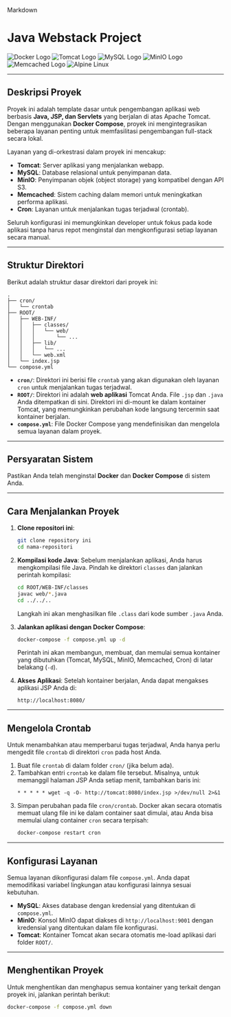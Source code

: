 Markdown

# Java Webstack Project

![Docker Logo](https://img.shields.io/badge/docker-%230db7ed.svg?style=for-the-badge&logo=docker&logoColor=white)
![Tomcat Logo](https://img.shields.io/badge/tomcat-%23F8DC75.svg?style=for-the-badge&logo=apache-tomcat&logoColor=black)
![MySQL Logo](https://img.shields.io/badge/mysql-%2300f.svg?style=for-the-badge&logo=mysql&logoColor=white)
![MinIO Logo](https://img.shields.io/badge/minio-%23ff504c.svg?style=for-the-badge&logo=minio&logoColor=white)
![Memcached Logo](https://img-shields.io/badge/memcached-%23000.svg?style=for-the-badge&logo=memcached&logoColor=white)
![Alpine Linux](https://img.shields.io/badge/Alpine_Linux-0D597F?style=for-the-badge&logo=alpine-linux&logoColor=white)

---

## Deskripsi Proyek

Proyek ini adalah template dasar untuk pengembangan aplikasi web berbasis **Java, JSP, dan Servlets** yang berjalan di atas Apache Tomcat. Dengan menggunakan **Docker Compose**, proyek ini mengintegrasikan beberapa layanan penting untuk memfasilitasi pengembangan full-stack secara lokal.

Layanan yang di-orkestrasi dalam proyek ini mencakup:
* **Tomcat**: Server aplikasi yang menjalankan webapp.
* **MySQL**: Database relasional untuk penyimpanan data.
* **MinIO**: Penyimpanan objek (object storage) yang kompatibel dengan API S3.
* **Memcached**: Sistem caching dalam memori untuk meningkatkan performa aplikasi.
* **Cron**: Layanan untuk menjalankan tugas terjadwal (crontab).

Seluruh konfigurasi ini memungkinkan developer untuk fokus pada kode aplikasi tanpa harus repot menginstal dan mengkonfigurasi setiap layanan secara manual.

---

## Struktur Direktori

Berikut adalah struktur dasar direktori dari proyek ini:
```
.
├── cron/
│   └── crontab
├── ROOT/
│   ├── WEB-INF/
│   │   ├── classes/
│   │   │   └── web/
│   │   │       └── ...
│   │   ├── lib/
│   │   │   └── ...
│   │   └── web.xml
│   └── index.jsp
└── compose.yml
```

* **`cron/`**: Direktori ini berisi file `crontab` yang akan digunakan oleh layanan `cron` untuk menjalankan tugas terjadwal.
* **`ROOT/`**: Direktori ini adalah **web aplikasi** Tomcat Anda. File `.jsp` dan `.java` Anda ditempatkan di sini. Direktori ini di-mount ke dalam kontainer Tomcat, yang memungkinkan perubahan kode langsung tercermin saat kontainer berjalan.
* **`compose.yml`**: File Docker Compose yang mendefinisikan dan mengelola semua layanan dalam proyek.

---

## Persyaratan Sistem

Pastikan Anda telah menginstal **Docker** dan **Docker Compose** di sistem Anda.

---

## Cara Menjalankan Proyek

1.  **Clone repositori ini**:
    ```bash
    git clone repository ini 
    cd nama-repositori
    ```

2.  **Kompilasi kode Java**:
    Sebelum menjalankan aplikasi, Anda harus mengkompilasi file Java. Pindah ke direktori `classes` dan jalankan perintah kompilasi:
    ```bash
    cd ROOT/WEB-INF/classes
    javac web/*.java
    cd ../../..
    ```
    Langkah ini akan menghasilkan file `.class` dari kode sumber `.java` Anda.

3.  **Jalankan aplikasi dengan Docker Compose**:
    ```bash
    docker-compose -f compose.yml up -d
    ```
    Perintah ini akan membangun, membuat, dan memulai semua kontainer yang dibutuhkan (Tomcat, MySQL, MinIO, Memcached, Cron) di latar belakang (`-d`).

4.  **Akses Aplikasi**:
    Setelah kontainer berjalan, Anda dapat mengakses aplikasi JSP Anda di:
    ```
    http://localhost:8080/
    ```

---

## Mengelola Crontab

Untuk menambahkan atau memperbarui tugas terjadwal, Anda hanya perlu mengedit file `crontab` di direktori `cron` pada host Anda.

1.  Buat file `crontab` di dalam folder `cron/` (jika belum ada).
2.  Tambahkan entri `crontab` ke dalam file tersebut. Misalnya, untuk memanggil halaman JSP Anda setiap menit, tambahkan baris ini:
    ```
    * * * * * wget -q -O- http://tomcat:8080/index.jsp >/dev/null 2>&1
    ```
3.  Simpan perubahan pada file `cron/crontab`. Docker akan secara otomatis memuat ulang file ini ke dalam container saat dimulai, atau Anda bisa memulai ulang container `cron` secara terpisah:
    ```bash
    docker-compose restart cron
    ```

---

## Konfigurasi Layanan

Semua layanan dikonfigurasi dalam file `compose.yml`. Anda dapat memodifikasi variabel lingkungan atau konfigurasi lainnya sesuai kebutuhan.

* **MySQL**: Akses database dengan kredensial yang ditentukan di `compose.yml`.
* **MinIO**: Konsol MinIO dapat diakses di `http://localhost:9001` dengan kredensial yang ditentukan dalam file konfigurasi.
* **Tomcat**: Kontainer Tomcat akan secara otomatis me-load aplikasi dari folder `ROOT/`.

---

## Menghentikan Proyek

Untuk menghentikan dan menghapus semua kontainer yang terkait dengan proyek ini, jalankan perintah berikut:

```bash
docker-compose -f compose.yml down